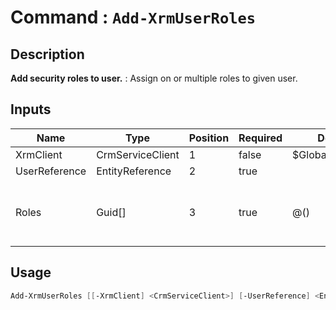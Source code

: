 ﻿# Command : `Add-XrmUserRoles` 

## Description

**Add security roles to user.** : Assign on or multiple roles to given user.

## Inputs

Name|Type|Position|Required|Default|Description
----|----|--------|--------|-------|-----------
XrmClient|CrmServiceClient|1|false|$Global:XrmClient|
UserReference|EntityReference|2|true||
Roles|Guid[]|3|true|@()|Roles unique identifier array to add.


## Usage

```Powershell 
Add-XrmUserRoles [[-XrmClient] <CrmServiceClient>] [-UserReference] <EntityReference> [-Roles] <Guid[]> [<CommonParameters>]
``` 


